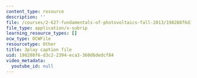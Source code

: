 ```yaml
---
content_type: resource
description: ''
file: /courses/2-627-fundamentals-of-photovoltaics-fall-2013/198288f6d3c22394eca3360d6dedcf84_yHzpj_MDOdk.srt
file_type: application/x-subrip
learning_resource_types: []
ocw_type: OCWFile
resourcetype: Other
title: 3play caption file
uid: 198288f6-d3c2-2394-eca3-360d6dedcf84
video_metadata:
  youtube_id: null
---
```

